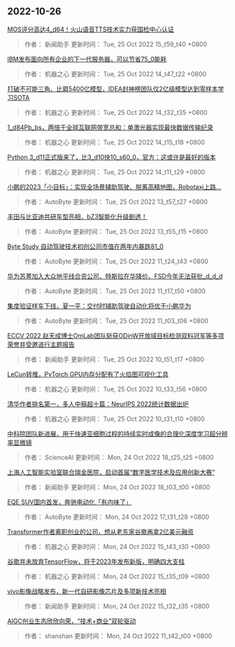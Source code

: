 
## 2022-10-26

 [MOS评分高达4_d64！火山语音TTS技术实力获国检中心认证](https://www.jiqizhixin.com/articles/2022-10-25-14)

> 作者： 新闻助手  更新时间： Tue, 25 Oct 2022 15_t59_t40 +0800

 [IBM发布面向所有企业的下一代服务器，可以节省75_0能耗](https://www.jiqizhixin.com/articles/2022-10-25-13)

> 作者： 机器之心  更新时间： Tue, 25 Oct 2022 14_t47_t22 +0800

 [打破不可能三角、比肩5400亿模型，IDEA封神榜团队仅2亿级模型达到零样本学习SOTA](https://www.jiqizhixin.com/articles/2022-10-25-12)

> 作者： 机器之心  更新时间： Tue, 25 Oct 2022 14_t32_t35 +0800

 [1_d84Pb_bs，两倍于全球互联网带宽总和：单激光器实现最快数据传输纪录](https://www.jiqizhixin.com/articles/2022-10-25-11)

> 作者： 机器之心  更新时间： Tue, 25 Oct 2022 14_t15_t18 +0800

 [Python 3_d11正式版来了，比3_d10快10_s60_0，官方：这或许是最好的版本](https://www.jiqizhixin.com/articles/2022-10-25-10)

> 作者： 机器之心  更新时间： Tue, 25 Oct 2022 14_t11_t29 +0800

 [小鹏的2023「小目标」：实现全场景辅助驾驶、脱离高精地图，Robotaxi上路…](https://www.jiqizhixin.com/articles/2022-10-25-9)

> 作者： AutoByte  更新时间： Tue, 25 Oct 2022 13_t57_t27 +0800

 [丰田与比亚迪共研车型亮相，bZ3智能化升级剧透！](https://www.jiqizhixin.com/articles/2022-10-25-8)

> 作者： AutoByte  更新时间： Tue, 25 Oct 2022 13_t55_t15 +0800

 [Byte Study   自动驾驶技术初创公司市值在两年内暴跌81_0](https://www.jiqizhixin.com/articles/2022-10-25-7)

> 作者： AutoByte  更新时间： Tue, 25 Oct 2022 11_t24_t43 +0800

 [华为苏菁加入大众地平线合资公司、特斯拉在华降价、FSD今年无法获批_d_d_d](https://www.jiqizhixin.com/articles/2022-10-25-6)

> 作者： AutoByte  更新时间： Tue, 25 Oct 2022 11_t17_t50 +0800

 [集度验证样车下线，夏一平：交付时辅助驾驶自动化将优于小鹏华为](https://www.jiqizhixin.com/articles/2022-10-25-5)

> 作者： AutoByte  更新时间： Tue, 25 Oct 2022 11_t03_t06 +0800

 [ECCV 2022   赵天成博士OmLab团队斩获ODinW开放域目标检测双料冠军等多项荣誉并受邀进行主题报告](https://www.jiqizhixin.com/articles/2022-10-25-4)

> 作者： 新闻助手  更新时间： Tue, 25 Oct 2022 10_t51_t17 +0800

 [LeCun转推，PyTorch GPU内存分配有了火焰图可视化工具](https://www.jiqizhixin.com/articles/2022-10-25-2)

> 作者： 机器之心  更新时间： Tue, 25 Oct 2022 10_t33_t56 +0800

 [清华作者排名第一，多人中稿超十篇：NeurIPS 2022统计数据出炉](https://www.jiqizhixin.com/articles/2022-10-25)

> 作者： 机器之心  更新时间： Tue, 25 Oct 2022 10_t31_t10 +0800

 [中科院团队新进展，用于快速亚细胞过程的持续实时成像的合理化深度学习超分辨率显微镜](https://www.jiqizhixin.com/articles/2022-10-24-7)

> 作者： ScienceAI  更新时间： Mon, 24 Oct 2022 18_t25_t25 +0800

 [上海人工智能实验室联合瑞金医院，启动首届“数字医学技术及应用创新大赛”](https://www.jiqizhixin.com/articles/2022-10-24-6)

> 作者： 新闻助手  更新时间： Mon, 24 Oct 2022 18_t03_t00 +0800

 [EQE SUV国内首发，奔驰电动化「有内味了」](https://www.jiqizhixin.com/articles/2022-10-24-5)

> 作者： AutoByte  更新时间： Mon, 24 Oct 2022 17_t31_t28 +0800

 [Transformer作者离职创业的公司，想从老东家谷歌再拿2亿美元融资](https://www.jiqizhixin.com/articles/2022-10-24-4)

> 作者： 机器之心  更新时间： Mon, 24 Oct 2022 15_t43_t30 +0800

 [谷歌并未放弃TensorFlow，将于2023年发布新版，明确四大支柱](https://www.jiqizhixin.com/articles/2022-10-24-3)

> 作者： 机器之心  更新时间： Mon, 24 Oct 2022 15_t35_t09 +0800

 [vivo影像战略发布，新一代自研影像芯片及多项新技术亮相](https://www.jiqizhixin.com/articles/2022-10-24-2)

> 作者： 新闻助手  更新时间： Mon, 24 Oct 2022 15_t32_t35 +0800

 [AIGC创业生态欣欣向荣，“技术+商业”双轮驱动](https://www.jiqizhixin.com/articles/2022-10-24)

> 作者： shanshan  更新时间： Mon, 24 Oct 2022 11_t42_t00 +0800
